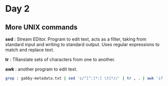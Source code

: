 
Day 2
=====

More UNIX commands
------------------

__sed__ : Stream EDitor. Program to edit text, acts as a filter, taking from standard input and writing to standard output. Uses regular expressions to match and replace text.

__tr__ : TRanslate sets of characters from one to another.

__awk__ : another program to edit text.

```bash
grep : gabby-metadata.txt | sed 's/^[^:]*:[ \t]*//' | tr , . | awk 'if ((NR % 12) == 0) { printf "\n"; } else { printf "%s,". $0; } }' | sed 's/,$//'
```

